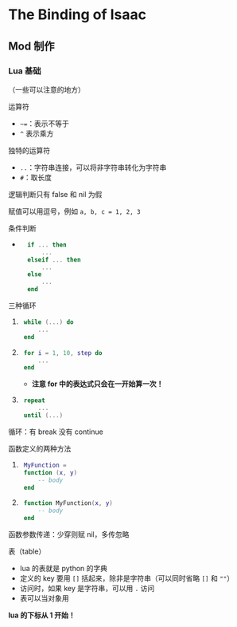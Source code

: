 # The Binding of Isaac


## Mod 制作
### Lua 基础
（一些可以注意的地方）

运算符
* `~=`：表示不等于
* `^` 表示乘方

独特的运算符
* `..`：字符串连接，可以将非字符串转化为字符串
* `#`：取长度

逻辑判断只有 false 和 nil 为假

赋值可以用逗号，例如 `a, b, c = 1, 2, 3`

条件判断
* ```lua
	if ... then
		...
	elseif ... then
		...
	else
		...
	end
	```

三种循环
1. ```lua
	while (...) do
		...
	end
	```
2. ```lua
	for i = 1, 10, step do
		...
	end
	```
	- **注意 for 中的表达式只会在一开始算一次！**
3. ```lua
	repeat
		...
	until (...)
	```

循环：有 break 没有 continue

函数定义的两种方法
1. ```lua
	MyFunction =
	function (x, y)
		-- body
	end
	```
2. ```lua
	function MyFunction(x, y)
		-- body
	end
	```

函数参数传递：少穿则赋 nil，多传忽略

表（table）
* lua 的表就是 python 的字典
* 定义的 key 要用 `[]` 括起来，除非是字符串（可以同时省略 `[]` 和 `""`）
* 访问时，如果 key 是字符串，可以用 `.` 访问
* 表可以当对象用

**lua 的下标从 1 开始！**
